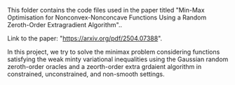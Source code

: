 This folder contains the code files used in the paper titled "Min-Max Optimisation for Nonconvex-Nonconcave Functions Using a Random Zeroth-Order Extragradient Algorithm"..

Link to the paper: "https://arxiv.org/pdf/2504.07388".

In this project, we try to solve the minimax problem considering functions satisfying the weak minty variational inequalities using the Gaussian random zeroth-order oracles and a zeorth-order extra grdaient algorithm in constrained, unconstrained, and non-smooth settings.
